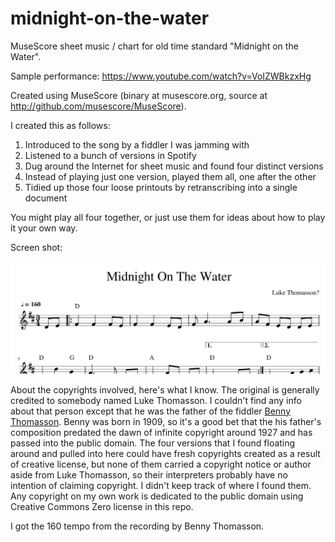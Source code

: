 # midnight-on-the-water
MuseScore sheet music / chart for old time standard "Midnight on the Water".

Sample performance: https://www.youtube.com/watch?v=VoIZWBkzxHg

Created using MuseScore (binary at musescore.org, source at http://github.com/musescore/MuseScore).

I created this as follows:

1. Introduced to the song by a fiddler I was jamming with
2. Listened to a bunch of versions in Spotify
3. Dug around the Internet for sheet music and found four distinct versions
4. Instead of playing just one version, played them all, one after the other
5. Tidied up those four loose printouts by retranscribing into a single document

You might play all four together, or just use them for ideas about how to play it your own way.

Screen shot:

<p><img src="https://raw.githubusercontent.com/lucasgonze/midnight-on-the-water/master/screenshot.png" alt="Screenshot of Midnight on the Water sheet music" width="638" /></p>

About the copyrights involved, here's what I know. The original is generally credited to somebody named Luke Thomasson. I couldn't find any info about that person except that he was the father of the fiddler <a href="https://en.wikipedia.org/wiki/Benny_Thomasson">Benny Thomasson</a>. Benny was born in 1909, so it's a good bet that the his father's composition predated the dawn of infinite copyright around 1927 and has passed into the public domain.  The four versions that I found floating around and pulled into here could have fresh copyrights created as a result of creative license, but none of them carried a copyright notice or author aside from Luke Thomasson, so their interpreters probably have no intention of claiming copyright. I didn't keep track of where I found them. Any copyright on my own work is dedicated to the public domain using Creative Commons Zero license in this repo.

I got the 160 tempo from the recording by Benny Thomasson. 



